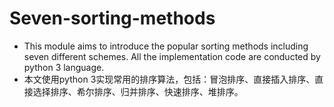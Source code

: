 # Seven-sorting-methods

- This module aims to introduce the popular sorting methods including seven different schemes. All the implementation code are conducted by python 3 language.
- 本文使用python 3实现常用的排序算法，包括：冒泡排序、直接插入排序、直接选择排序、希尔排序、归并排序、快速排序、堆排序。
